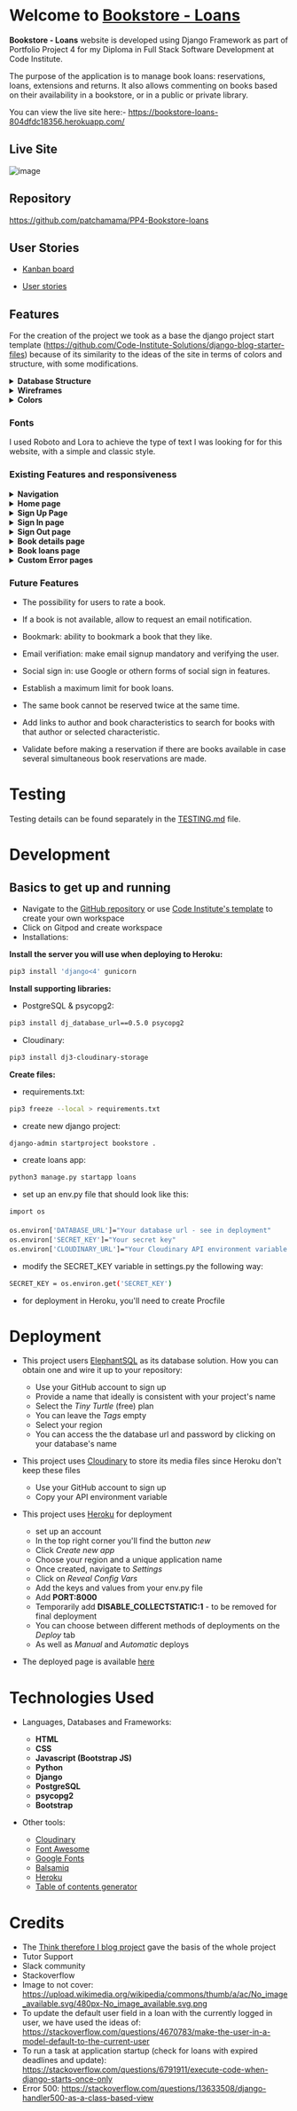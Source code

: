 # Welcome to **[Bookstore - Loans](https://bookstore-loans-804dfdc18356.herokuapp.com/)**

**Bookstore - Loans** website is developed using Django Framework as part of Portfolio Project 4 for my Diploma in Full Stack Software Development at Code Institute.

The purpose of the application is to manage book loans: reservations, loans, extensions and returns. It also allows commenting on books based on their availability in a bookstore, or in a public or private library.

You can view the live site here:-  https://bookstore-loans-804dfdc18356.herokuapp.com/

## **Live Site**

![image](assets/features/screenshots.PNG)


## **Repository**

https://github.com/patchamama/PP4-Bookstore-loans

## **User Stories**

- [Kanban board](https://github.com/users/patchamama/projects/4/views/1)

- [User stories](https://github.com/patchamama/PP4-Bookstore-loans/issues)

## **Features**

For the creation of the project we took as a base the django project start template (https://github.com/Code-Institute-Solutions/django-blog-starter-files) because of its similarity to the ideas of the site in terms of colors and structure, with some modifications.

<details>
<summary><strong>Database Structure</strong></summary>

![database-structure](docs/images/data_structure.png)
</details>

<details>
<summary><strong>Wireframes</strong></summary>

![Home-booklist](docs/images/home_booklist.png)
![bookdetails](docs/images/bookdetails.png)
![bookloans](docs/images/bookloans.png)
</details>

<details>
<summary><strong>Colors</strong></summary>

![home-screenshots](docs/images/home-screenshots.png)

The initial color palette of the chosen base templates (https://github.com/Code-Institute-Solutions/django-blog-starter-files) was maintained. 
</details>

### **Fonts**

I used Roboto and Lora to achieve the type of text I was looking for for this website, with a simple and classic style.

### **Existing Features and responsiveness**

<details>
<summary><strong>Navigation</strong></summary>

I wanted a simple and direct style to the information. The home page shows the covers and names of the books and from this information you can access to see the details.

- Desktop

![navbar_desktop](docs/images/navbar_desktop.png)

- Mobile

![navbar_m](docs/images/navbar_m.png)
</details>

<details>
<summary><strong>Home page</strong></summary>

The navigation bar is maintained on all pages, creating a unity. The book covers and title are shown with a link to directly access the book details and additional relevant information such as the number of books available for loan and number of comments is displayed. The pagination of the home page is 4 columns repeating in 3 rows allowing a maximum of 12 books to be displayed.

![home](docs/images/home_screenshots.png)

![pagination](docs/images/home_screenshots2.png)
</details>

<details>
<summary><strong>Sign Up Page</strong></summary>

This page allows the user to sign up to use the website's features by creating a username and a password. Providing an email is voluntary at this point.

- Desktop:

![signup](docs/images/singup_desktop.png)

- Mobile:

![signup-m](docs/images/signup-m.png)
</details>

<details>
<summary><strong>Sign In page</strong></summary>

This page allows registered users to log in to use the site's functions: add or delete comments, request book loans.

- Desktop:

![signin](docs/images/singin_desktop.png)

- Mobile:

![signin-m](docs/images/singin_m.png)
</details>

<details>
<summary><strong>Sign Out page</strong></summary>

This page allows the user to sign out to keep their features safe from a third party.

- Desktop:

![signout](docs/images/signout.png)

- Mobile:

![signout-m](docs/images/signout-m.png)
</details>

<details>
<summary><strong>Book details page</strong></summary>

When the user clicks on a book cover or title, this is the page they will be directed to in order to view the details of the book.
Only authenticated users can access the book details to borrow or comment.
Non-authenticated users will not have access to this section.
Authenticated users, on the other hand, can comment - their comment will be displayed on the page upon administrator approval. There is also the possibility to delete previously approved personal comments, if the user is the author of the comment.

- Desktop

What it looks like for authenticated users:
![bookdetails](docs/images/bookdetails1.png)
![bookdetails-comments](docs/images/bookdetails1-1.png)

- Mobile

![bookdetails-m](docs/images/bookdetails1-m.png)
</details>

<details>
<summary><strong>Book loans page</strong></summary>

This page is only accessible to authenticated users and allows you to view the loans requested (reservations, loans), as well as the expiration date of the loan and the possibility of requesting an extension.

- Desktop:

![bookloans](docs/images/bookloans1.png)

- Mobile:

![bookloans-m](docs/images/bookloans1-m.png)
</details>

<details>
<summary><strong>Custom Error pages</strong></summary>

I created custom error pages (400, 403, 404, 500) that is equivalent in style to the other pages of the website, so it creates a coherent vibe.

- Desktop:

![error404](docs/images/error404.png)

- Mobile:

![error404](docs/images/error404-m.png)
</details>

### **Future Features**

- The possibility for users to rate a book.

- If a book is not available, allow to request an email notification.

- Bookmark: ability to bookmark a book that they like.

- Email verifiation: make email signup mandatory and verifying the user.

- Social sign in: use Google or othern forms of social sign in features.

- Establish a maximum limit for book loans.

- The same book cannot be reserved twice at the same time.

- Add links to author and book characteristics to search for books with that author or selected characteristic.

- Validate before making a reservation if there are books available in case several simultaneous book reservations are made.


# **Testing**

Testing details can be found separately in the [TESTING.md](TESTING.md) file.

# **Development**

## **Basics to get up and running**

- Navigate to the [GitHub repository](https://github.com/patchamama/PP4-Bookstore-loans)
  or use [Code Institute's template](https://github.com/Code-Institute-Org/ci-full-template) to create your own workspace
- Click on Gitpod and create workspace
- Installations:

**Install the server you will use when deploying to Heroku:**
```sh
pip3 install 'django<4' gunicorn
```

**Install supporting libraries:**
- PostgreSQL & psycopg2:
```sh
pip3 install dj_database_url==0.5.0 psycopg2
```

- Cloudinary:
```sh
pip3 install dj3-cloudinary-storage
```

**Create files:**

- requirements.txt:
```sh
pip3 freeze --local > requirements.txt
```

- create new django project:
```sh
django-admin startproject bookstore .
```

- create loans app:
```sh
python3 manage.py startapp loans
```

- set up an env.py file that should look like this:
```sh
import os

os.environ['DATABASE_URL']="Your database url - see in deployment"
os.environ['SECRET_KEY']="Your secret key"
os.environ['CLOUDINARY_URL']="Your Cloudinary API environment variable - see in deployment"
```

- modify the SECRET_KEY variable in settings.py the following way:
```sh
SECRET_KEY = os.environ.get('SECRET_KEY')
```

- for deployment in Heroku, you'll need to create Procfile

# **Deployment**

- This project users [ElephantSQL](https://www.elephantsql.com/) as its database solution. How you can obtain one and wire it up to your repository:
    - Use your GitHub account to sign up
    - Provide a name that ideally is consistent with your project's name
    - Select the *Tiny Turtle* (free) plan
    - You can leave the *Tags* empty
    - Select your region
    - You can access the the database url and password by clicking on your database's name

- This project uses [Cloudinary](https://cloudinary.com/) to store its media files since Heroku don't keep these files
    - Use your GitHub account to sign up
    - Copy your API environment variable

- This project uses [Heroku](https://heroku.com/) for deployment
    - set up an account
    - In the top right corner you'll find the button *new*
    - Click *Create new app*
    - Choose your region and a unique application name
    - Once created, navigate to *Settings*
    - Click on *Reveal Config Vars*
    - Add the keys and values from your env.py file
    - Add **PORT:8000**
    - Temporarily add **DISABLE_COLLECTSTATIC:1** - to be removed for final deployment
    - You can choose between different methods of deployments on the *Deploy* tab
    - As well as *Manual* and *Automatic* deploys

- The deployed page is available [here](https://bookstore-loans-804dfdc18356.herokuapp.com/)

# **Technologies Used**

- Languages, Databases and Frameworks:

    - **HTML**
    - **CSS**
    - **Javascript (Bootstrap JS)**
    - **Python**
    - **Django**
    - **PostgreSQL**
    - **psycopg2**
    - **Bootstrap**

- Other tools:

    - [Cloudinary](https://cloudinary.com/)
    - [Font Awesome](https://fontawesome.com/)
    - [Google Fonts](https://fonts.google.com/)
    - [Balsamiq](https://balsamiq.com/)
    - [Heroku](https://www.heroku.com/)
    - [Table of contents generator](https://ecotrust-canada.github.io/markdown-toc/)

# **Credits**

- The [Think therefore I blog project](https://github.com/Code-Institute-Solutions/Django3blog) gave the basis of the whole project
- Tutor Support
- Slack community
- Stackoverflow
- Image to not cover: https://upload.wikimedia.org/wikipedia/commons/thumb/a/ac/No_image_available.svg/480px-No_image_available.svg.png
- To update the default user field in a loan with the currently logged in user, we have used the ideas of: https://stackoverflow.com/questions/4670783/make-the-user-in-a-model-default-to-the-current-user
- To run a task at application startup (check for loans with expired deadlines and update): https://stackoverflow.com/questions/6791911/execute-code-when-django-starts-once-only
- Error 500: https://stackoverflow.com/questions/13633508/django-handler500-as-a-class-based-view 
